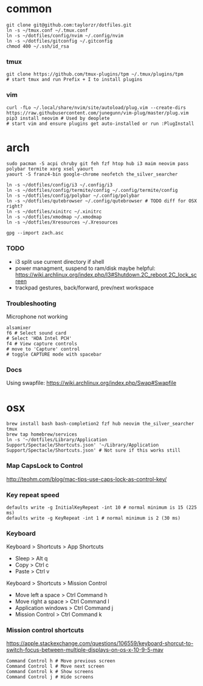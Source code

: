 # common
```
git clone git@github.com:taylorzr/dotfiles.git
ln -s ~/tmux.conf ~/.tmux.conf
ln -s ~/dotfiles/config/nvim ~/.config/nvim
ln -s ~/dotfiles/gitconfig ~/.gitconfig
chmod 400 ~/.ssh/id_rsa
```

### tmux
```
git clone https://github.com/tmux-plugins/tpm ~/.tmux/plugins/tpm
# start tmux and run Prefix + I to install plugins
```

### vim
```
curl -fLo ~/.local/share/nvim/site/autoload/plug.vim --create-dirs https://raw.githubusercontent.com/junegunn/vim-plug/master/plug.vim
pip3 install neovim # Used by deoplete
# start vim and ensure plugins get auto-installed or run :PlugInstall
```



# arch
```
sudo pacman -S acpi chruby git feh fzf htop hub i3 maim neovim pass polybar termite xorg xsel yaourt
yaourt -S franz4-bin google-chrome neofetch the_silver_searcher
```

```
ln -s ~/dotfiles/config/i3 ~/.config/i3
ln -s ~/dotfiles/config/termite/config ~/.config/termite/config
ln -s ~/dotfiles/config/polybar ~/.config/polybar
ln -s ~/dotfiles/qutebrowser ~/.config/qutebrowser # TODO diff for OSX right?
ln -s ~/dotfiles/xinitrc ~/.xinitrc
ln -s ~/dotfiles/xmodmap ~/.xmodmap
ln -s ~/dotfiles/Xresources ~/.Xresources
```

```
gpg --import zach.asc
```

### TODO
- i3 split use current directory if shell
- power managment, suspend to ram/disk
    maybe helpful: https://wiki.archlinux.org/index.php/I3#Shutdown.2C_reboot.2C_lock_screen
- trackpad gestures, back/forward, prev/next workspace

### Troubleshooting
Microphone not working
```
alsamixer
f6 # Select sound card
# Select 'HDA Intel PCH'
f4 # View capture controls
# move to 'Capture' control
# toggle CAPTURE mode with spacebar
```

### Docs
Using swapfile: https://wiki.archlinux.org/index.php/Swap#Swapfile



# osx

```
brew install bash bash-completion2 fzf hub neovim the_silver_searcher tmux
brew tap homebrew/services
ln -s '~/dotfiles/Library/Application Support/Spectacle/Shortcuts.json' '~/Library/Application Support/Spectacle/Shortcuts.json' # Not sure if this works still
```

### Map CapsLock to Control
http://teohm.com/blog/mac-tips-use-caps-lock-as-control-key/

### Key repeat speed
```
defaults write -g InitialKeyRepeat -int 10 # normal minimum is 15 (225
ms)
defaults write -g KeyRepeat -int 1 # normal minimum is 2 (30 ms)
```

### Keyboard
Keyboard > Shortcuts > App Shortcuts
- Sleep > Alt q
- Copy > Ctrl c
- Paste > Ctrl v

Keyboard > Shortcuts > Mission Control
- Move left a space > Ctrl Command h
- Move right a space > Ctrl Command l
- Application windows > Ctrl Command j
- Mission Control > Ctrl Command k

### Mission control shortcuts
https://apple.stackexchange.com/questions/106559/keyboard-shorcut-to-switch-focus-between-multiple-displays-on-os-x-10-9-5-mav
```
Command Control h # Move previous screen
Command Control l # Move next screen
Command Control k # Show screens
Command Control j # Hide screens
```
